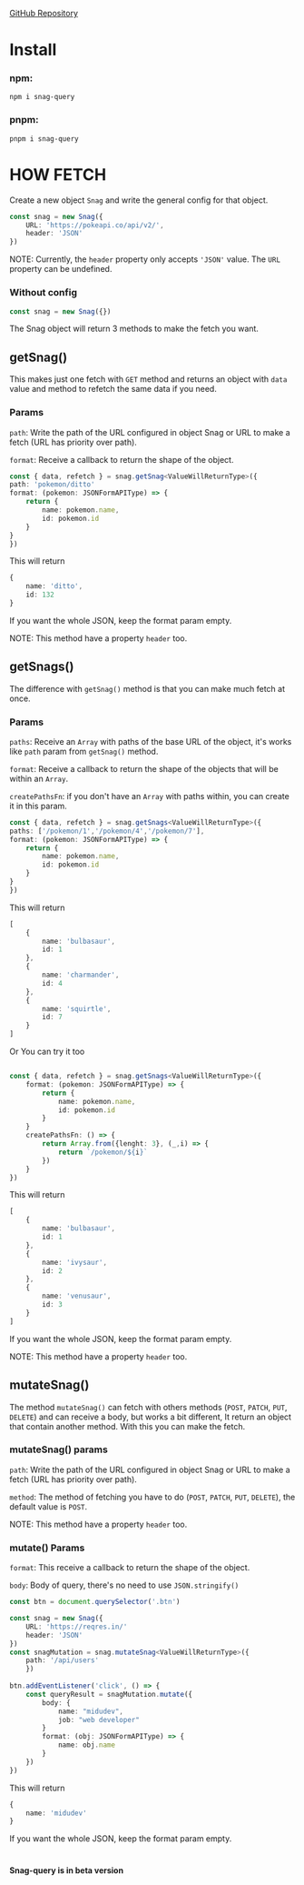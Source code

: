 [GitHub Repository](https://github.com/Andreserl2504/Snag-query)

# Install

### npm:

```
npm i snag-query
```

### pnpm:
```
pnpm i snag-query
```

# HOW FETCH

Create a new object `Snag` and write the general config for that object.
``` ts
const snag = new Snag({
	URL: 'https://pokeapi.co/api/v2/',
	header: 'JSON'
})
```
NOTE: Currently, the `header` property only accepts `'JSON'` value.
The `URL` property can be undefined.

### Without config
``` ts
const snag = new Snag({})
```

The Snag object will return 3 methods to make the fetch you want.

## getSnag()
This makes just one fetch with `GET` method and returns an object with `data` value and method to refetch the same data if you need.

### Params

`path`: Write the path of the URL configured in object Snag or URL to make a fetch (URL has priority over path).

`format`: Receive a callback to return the shape of the object.


``` ts
const { data, refetch } = snag.getSnag<ValueWillReturnType>({
path: 'pokemon/ditto'
format: (pokemon: JSONFormAPIType) => {
	return {
		name: pokemon.name,
		id: pokemon.id
	}
} 
})
```
This will return

``` ts
{ 
	name: 'ditto',
	id: 132 
}
```

If you want the whole JSON, keep the format param empty.

NOTE: This method have a property `header` too.

## getSnags()

The difference with `getSnag()` method is that you can make much fetch at once.

### Params

`paths`: Receive an `Array` with paths of the base URL of the object, it's works like `path` param from `getSnag()` method.

`format`: Receive a callback to return the shape of the objects that will be within an `Array`.

`createPathsFn`: if you don't have an `Array` with paths within, you can create it in this param.

``` ts
const { data, refetch } = snag.getSnags<ValueWillReturnType>({
paths: ['/pokemon/1','/pokemon/4','/pokemon/7'],
format: (pokemon: JSONFormAPIType) => {
	return {
		name: pokemon.name,
		id: pokemon.id
	}
}
})
```

This will return

``` ts
[
	{
		name: 'bulbasaur',
		id: 1
	},
	{
		name: 'charmander',
		id: 4
	},
	{
		name: 'squirtle',
		id: 7
	}
]
```

Or You can try it too

``` ts

const { data, refetch } = snag.getSnags<ValueWillReturnType>({
	format: (pokemon: JSONFormAPIType) => {
		return {
			name: pokemon.name,
			id: pokemon.id
		}
	}
	createPathsFn: () => {
		return Array.from({lenght: 3}, (_,i) => {
			return `/pokemon/${i}`
		})
	}
})
```
This will return

``` ts
[
	{
		name: 'bulbasaur',
		id: 1
	},
	{
		name: 'ivysaur',
		id: 2
	},
	{
		name: 'venusaur',
		id: 3
	}
]
```

If you want the whole JSON, keep the format param empty.

NOTE: This method have a property `header` too.

## mutateSnag()

The method `mutateSnag()` can fetch with others methods (`POST`,  `PATCH`, `PUT`, `DELETE`) and can receive a body, but works a bit different, It return an object that contain another method. With this you can make the fetch.

### mutateSnag() params

`path`: Write the path of the URL configured in object Snag or URL to make a fetch (URL has priority over path).

`method`: The method of fetching you have to do (`POST`,  `PATCH`, `PUT`, `DELETE`), the default value is `POST`.

NOTE: This method have a property `header` too.

### mutate() Params

`format`: This receive a callback to return the shape of the object.

`body`: Body of query, there's no need to use `JSON.stringify()`

``` ts
const btn = document.querySelector('.btn')

const snag = new Snag({
	URL: 'https://reqres.in/'
	header: 'JSON'
})
const snagMutation = snag.mutateSnag<ValueWillReturnType>({
	path: '/api/users'
	})
	
btn.addEventListener('click', () => {
	const queryResult = snagMutation.mutate({
		body: {
		    name: "midudev",
		    job: "web developer"
		}
		format: (obj: JSONFormAPIType) => {
			name: obj.name
		}
	})
})
```
This will return
``` ts
{
	name: 'midudev'
}
```
If you want the whole JSON, keep the format param empty.

#

**Snag-query is in beta version**